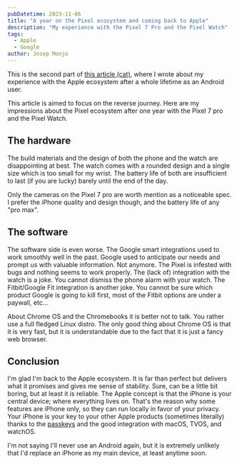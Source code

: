 ```yaml
---
pubDatetime: 2023-11-06
title: "A year on the Pixel ecosystem and coming back to Apple"
description: "My experience with the Pixel 7 Pro and the Pixel Watch"
tags:
  - Apple
  - Google
author: Josep Monjo
---
```


This is the second part of [this article (cat)](/posts/2022-12-08-un-any-amb-lecosistema-apple-experiència-dun-heavy-user-dandroid), where I wrote about my experience with the Apple ecosystem after a whole lifetime as an Android user.

This article is aimed to focus on the reverse journey. Here are my impressions about the Pixel ecosystem after one year with the Pixel 7 pro and the Pixel Watch.

## The hardware

The build materials and the design of both the phone and the watch are disappointing at best. The watch comes with a rounded design and a single size which is too small for my wrist. The battery life of both are insufficient to last (if you are lucky) barely until the end of the day.

Only the cameras on the Pixel 7 pro are worth mention as a noticeable spec. I prefer the iPhone quality and design though, and the battery life of any "pro max".

## The software

The software side is even worse. The Google smart integrations used to work smoothly well in the past. Google used to anticipate our needs and prompt us with valuable information. Not anymore. The Pixel is infested with bugs and nothing seems to work properly. The (lack of) integration with the watch is a joke. You cannot dismiss the phone alarm with your watch. The Fitbit/Google Fit integration is another joke. You cannot be sure which product Google is going to kill first, most of the Fitbit options are under a paywall, etc...

About Chrome OS and the Chromebooks it is better not to talk. You rather use a full fledged Linux distro. The only good thing about Chrome OS is that it is very fast, but it is understandable due to the fact that it is just a fancy web browser.

## Conclusion

I'm glad I'm back to the Apple ecosystem. It is far than perfect but delivers what it promises and gives me sense of stability. Sure, can be a little bit boring, but at least it is reliable. The Apple concept is that the iPhone is your central device; where everything lives on. That's the reason why some features are iPhone only, so they can run locally in favor of your privacy. Your iPhone is your key to your other Apple products (sometimes literally) thanks to the [passkeys](https://developer.apple.com/passkeys/) and the good integration with macOS, TVOS, and watchOS.

I'm not saying I'll never use an Android again, but it is extremely unlikely that I'd replace an iPhone as my main device, at least anytime soon.

